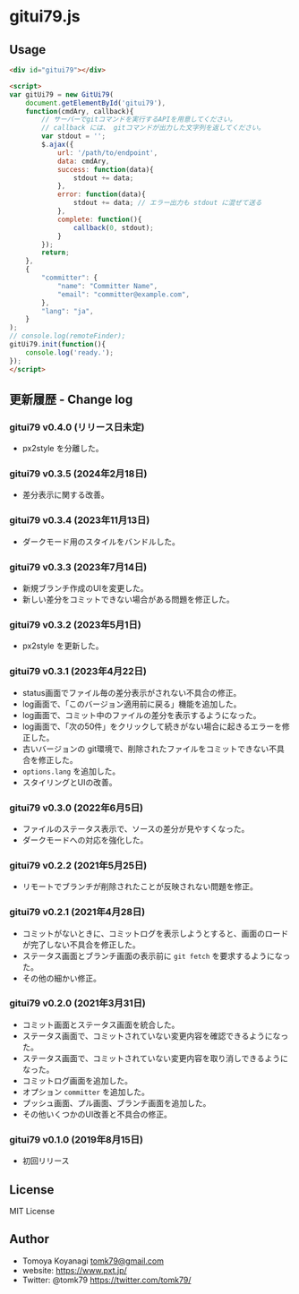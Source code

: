 # gitui79.js

## Usage

```html
<div id="gitui79"></div>

<script>
var gitUi79 = new GitUi79(
    document.getElementById('gitui79'),
    function(cmdAry, callback){
        // サーバーでgitコマンドを実行するAPIを用意してください。
        // callback には、 gitコマンドが出力した文字列を返してください。
        var stdout = '';
        $.ajax({
            url: '/path/to/endpoint',
            data: cmdAry,
            success: function(data){
                stdout += data;
            },
            error: function(data){
                stdout += data; // エラー出力も stdout に混ぜて送る
            },
            complete: function(){
                callback(0, stdout);
            }
        });
        return;
    },
    {
        "committer": {
            "name": "Committer Name",
            "email": "committer@example.com",
        },
        "lang": "ja",
    }
);
// console.log(remoteFinder);
gitUi79.init(function(){
    console.log('ready.');
});
</script>
```


## 更新履歴 - Change log

### gitui79 v0.4.0 (リリース日未定)

- px2style を分離した。

### gitui79 v0.3.5 (2024年2月18日)

- 差分表示に関する改善。

### gitui79 v0.3.4 (2023年11月13日)

- ダークモード用のスタイルをバンドルした。

### gitui79 v0.3.3 (2023年7月14日)

- 新規ブランチ作成のUIを変更した。
- 新しい差分をコミットできない場合がある問題を修正した。

### gitui79 v0.3.2 (2023年5月1日)

- px2style を更新した。

### gitui79 v0.3.1 (2023年4月22日)

- status画面でファイル毎の差分表示がされない不具合の修正。
- log画面で、「このバージョン適用前に戻る」機能を追加した。
- log画面で、コミット中のファイルの差分を表示するようになった。
- log画面で、「次の50件」をクリックして続きがない場合に起きるエラーを修正した。
- 古いバージョンの git環境で、削除されたファイルをコミットできない不具合を修正した。
- `options.lang` を追加した。
- スタイリングとUIの改善。

### gitui79 v0.3.0 (2022年6月5日)

- ファイルのステータス表示で、ソースの差分が見やすくなった。
- ダークモードへの対応を強化した。

### gitui79 v0.2.2 (2021年5月25日)

- リモートでブランチが削除されたことが反映されない問題を修正。

### gitui79 v0.2.1 (2021年4月28日)

- コミットがないときに、コミットログを表示しようとすると、画面のロードが完了しない不具合を修正した。
- ステータス画面とブランチ画面の表示前に `git fetch` を要求するようになった。
- その他の細かい修正。

### gitui79 v0.2.0 (2021年3月31日)

- コミット画面とステータス画面を統合した。
- ステータス画面で、コミットされていない変更内容を確認できるようになった。
- ステータス画面で、コミットされていない変更内容を取り消しできるようになった。
- コミットログ画面を追加した。
- オプション `committer` を追加した。
- プッシュ画面、プル画面、ブランチ画面を追加した。
- その他いくつかのUI改善と不具合の修正。

### gitui79 v0.1.0 (2019年8月15日)

- 初回リリース


## License

MIT License


## Author

- Tomoya Koyanagi <tomk79@gmail.com>
- website: <https://www.pxt.jp/>
- Twitter: @tomk79 <https://twitter.com/tomk79/>
